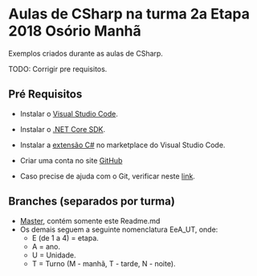 # Aulas de CSharp na turma 2a Etapa 2018 Osório Manhã

Exemplos criados durante as aulas de CSharp.


TODO: Corrigir pre requisitos.
## Pré Requisitos

* Instalar o [Visual Studio Code](https://code.visualstudio.com/).
* Instalar o [.NET Core SDK](https://www.microsoft.com/net/download/core).
* Instalar a [extensão C#](https://marketplace.visualstudio.com/items?itemName=ms-vscode.csharp) no marketplace do Visual Studio Code.

* Criar uma conta no site [GitHub](https://github.com/)
* Caso precise de ajuda com o Git, verificar neste [link](https://github.com/profdouglasbarcelos/Git).

## Branches (separados por turma)
* [Master](https://github.com/profdouglasbarcelos/CSharp_Aulas), contém somente este Readme.md
* Os demais seguem a seguinte nomenclatura EeA_UT, onde:
    * E (de 1 a 4) = etapa.
    * A = ano.
    * U = Unidade.
    * T = Turno (M - manhã, T - tarde, N - noite).
    

